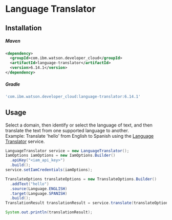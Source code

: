# Language Translator

## Installation

##### Maven
```xml
<dependency>
  <groupId>com.ibm.watson.developer_cloud</groupId>
  <artifactId>language-translator</artifactId>
  <version>6.14.1</version>
</dependency>
```

##### Gradle
```gradle
'com.ibm.watson.developer_cloud:language-translator:6.14.1'
```

## Usage
Select a domain, then identify or select the language of text, and then translate the text from one supported language to another.  
Example: Translate 'hello' from English to Spanish using the [Language Translator][language_translator] service.

```java
LanguageTranslator service = new LanguageTranslator();
IamOptions iamOptions = new IamOptions.Builder()
  .apiKey("<iam_api_key>")
  .build();
service.setIamCredentials(iamOptions);

TranslateOptions translateOptions = new TranslateOptions.Builder()
  .addText("hello")
  .source(Language.ENGLISH)
  .target(Language.SPANISH)
  .build();
TranslationResult translationResult = service.translate(translateOptions).execute();

System.out.println(translationResult);
```

[language_translator]: https://console.bluemix.net/docs/services/language-translator/index.html
